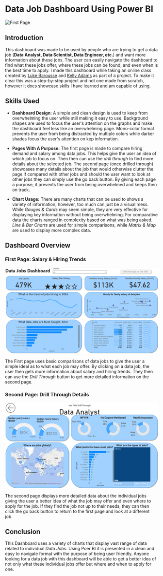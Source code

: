# Data Job Dashboard Using Power BI

![First Page](/images/data_jobs_dashboard_image.png)

## Introduction

This dashboard was made to be used by people who are trying to get a data job (**Data Analyst, Data Scientist, Data Engineer, etc.**) and want more information about these jobs. The user can easily navigate the dashboard to find what these jobs offer, where these jobs can be found, and even when is the best time to apply. I made this dashboard while taking an online class created by [Luke Barousse](https://github.com/lukebarousse) and [Kelly Adams](https://github.com/kellyjadams) as part of a project. To make it clear this was a step-by-step project and not one made from scratch, however it does showcase skills I have learned and am capable of using.

## Skills Used

-   **Dashboard Design:** A simple and clean design is used to keep from overwhelming the user while still making it easy to use. Background shapes are used to focus the user's attention on the graphs and make the dashboard feel less like an overwhelming page. Mono-color format prevents the user from being distracted by multiple colors while darker shades focus the user's attention on kep information. 

-   **Pages With A Purpose:** The first page is made to compare hiring demand and salary among data jobs. This helps give the user an idea of which job to focus on. Then then can use the *drill through* to find more details about the selected job. The second page (once drilled through) showcases many details about the job that would otherwise clutter the page if compared with other jobs and should the user want to look at other jobs they can simply use the go back button. By giving each page a purpose, it prevents the user from being overwhelmed and keeps then on track.

-   **Chart Usage:** There are many charts that can be used to shows a variety of information; however, too much can just be a visual mess. While *Gauges & Cards* may seem simple, they are very effective for displaying key information without being overwhelming. For comparative data the charts ranged in complexity based on what was being asked. *Line & Bar Charts* are used for simple comparisons, while *Matrix & Map* are used to display more complex data.

## Dashboard Overview

### First Page: Salary & Hiring Trends

![First Page](/Data_Jobs_Dashboard/Images/data_jobs_dashboard_image.png)

The First page uses basic comparisons of data jobs to give the user a simple ideal as to what each job may offer. By clicking on a data job, the user then gets more information about salary and hiring trends. They then can use the *Drill Through* button to get more detailed information on the second page. 

### Second Page: Drill Through Details

![Second Page](/Data_Jobs_Dashboard/Images/job_title_drill_through_image.png)

The second page displays more detailed data about the individual jobs giving the user a better idea of what the job may offer and even where to apply for the job. If they find the job not up to their needs, they can then click the go back button to return to the first page and look at a different job.

## Conclusion


This Dashboard uses a variety of charts that display vast range of data related to individual *Data Jobs*. Using Poer BI it is presented in a clean and easy to navigate format with the purpose of being user friendly. Anyone looking for a data job with this dashboard will be able to get a better idea of not only what these individual jobs offer but where and when to apply for one.





